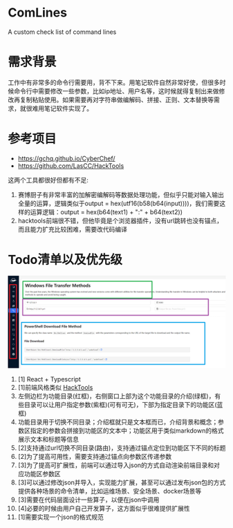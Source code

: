 # ComLines
 A custom check list of command lines

# 需求背景

工作中有非常多的命令行需要用，背不下来。用笔记软件自然非常好使，但很多时候命令行中需要修改一些参数，比如ip地址、用户名等，这时候就得复制出来做修改再复制粘贴使用。如果需要再对字符串做编解码、拼接、正则、文本替换等需求，就很难用笔记软件实现了。

# 参考项目
- https://gchq.github.io/CyberChef/
- https://github.com/LasCC/HackTools

这两个工具都很好但都有不足:
1. 赛博厨子有非常丰富的加解密编解码等数据处理功能，但似乎只能对输入输出全量的运算，逻辑类似于output = hex(utf16(b58(b64(input))))，我们需要这样的运算逻辑：output = hex(b64(text1) + ":" + b64(text2))
2. hacktools前端很不错，但他毕竟是个浏览器插件，没有url跳转也没有锚点，而且能力扩充比较困难，需要改代码编译
# Todo清单以及优先级

![img_1.png](img_1.png)

1. \[1\] React + Typescript
2. \[1\]前端风格类似 [HackTools](https://github.com/LasCC/HackTools)
3. 左侧边栏为功能目录(红框)，右侧窗口上部为这个功能目录的介绍(绿框)，有些目录可以让用户指定参数(紫框)(可有可无)，下部为指定目录下的功能区(蓝框)
4. 功能目录用于切换不同目录；介绍框就只是文本框而已，介绍背景和概念；参数区指定的参数会拼接到功能区的文本中；功能区用于类似markdown的格式展示文本和标题等信息
5. \[2\]支持通过url切换不同目录(路由)，支持通过锚点定位到功能区下不同的标题 
6. \[2\]为了提高可用性，需要支持通过锚点向参数区传递参数
7. \[3\]为了提高可扩展性，前端可以通过导入json的方式自动渲染前端目录和对应功能区参数区 
8. \[3\]可以通过修改json并导入，实现能力扩展，甚至可以通过发布json包的方式提供各种场景的命令清单，比如运维场景、安全场景、docker场景等
9. \[3\]需要在代码层面设计一些算子，以便在json中调用 
10. \[4\]必要的时候由用户自己开发算子，这方面似乎很难提供扩展性
11. \[1\]需要实现一个json的格式规范
